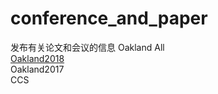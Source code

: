 # conference_and_paper
发布有关论文和会议的信息
Oakland All  
   [Oakland2018](Okaland2018)  
   Oakland2017  
CCS  
